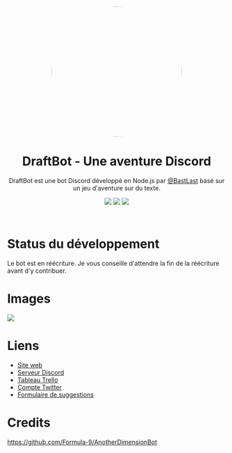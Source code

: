 <center>
<img src="http://35.237.77.248/ressources/couronne.png" style="border-radius: 50%; width: 300px">

# **DraftBot - Une aventure Discord**
DraftBot est une bot Discord développé en Node.js par [@BastLast](https://github.com/BastLast) basé sur un jeu d'aventure sur du texte.

[![](https://img.shields.io/discord/429765017332613120.svg)](https://discord.gg/AP3Wmzb)
[![](https://img.shields.io/website-up-down-green-red/http/35.237.77.248.svg?label=draftbot.tk)](http://draftbot.tk/)
[![](https://img.shields.io/github/stars/BastLast/DraftBot-A-Discord-Adventure.svg?label=Stars&style=social)](https://github.com/BastLast/DraftBot-A-Discord-Adventure)

</center>

<br>

# Status du développement
Le bot est en réécriture. Je vous conseille d'attendre la fin de la réécriture avant d'y contribuer.

# Images
![](http://35.237.77.248/ressources/tuto.png)

# Liens
* [Site web](http://draftbot.tk)
* [Serveur Discord](https://discord.gg/p2HQVmT)
* [Tableau Trello](https://trello.com/b/mJidA4EI/draftbot)
* [Compte Twitter](https://twitter.com/DraftBot_?s=09)
* [Formulaire de suggestions](https://docs.google.com/forms/d/e/1FAIpQLSdCjD4qm0e6jIapvT3vKRZkeFnhHA8oLIthoBg3kcWeqIWvDg/viewform)

# Credits
https://github.com/Formula-9/AnotherDimensionBot
